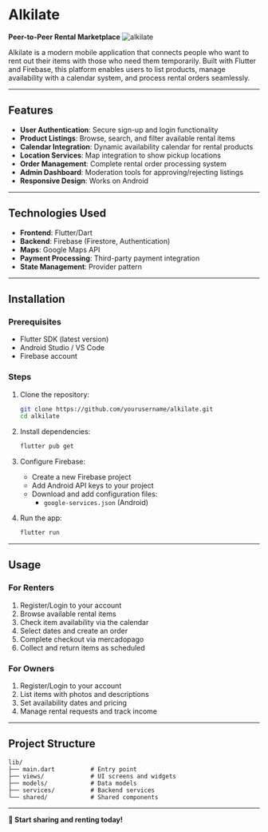 # Alkilate  
**Peer-to-Peer Rental Marketplace**
![alkilate](https://github.com/user-attachments/assets/b0ce2869-1855-4950-a4c1-ed8816ff5e17)

Alkilate is a modern mobile application that connects people who want to rent out their items with those who need them temporarily. Built with Flutter and Firebase, this platform enables users to list products, manage availability with a calendar system, and process rental orders seamlessly.

---

## Features  
- **User Authentication**: Secure sign-up and login functionality  
- **Product Listings**: Browse, search, and filter available rental items  
- **Calendar Integration**: Dynamic availability calendar for rental products  
- **Location Services**: Map integration to show pickup locations  
- **Order Management**: Complete rental order processing system  
- **Admin Dashboard**: Moderation tools for approving/rejecting listings  
- **Responsive Design**: Works on Android  

---

## Technologies Used  
- **Frontend**: Flutter/Dart  
- **Backend**: Firebase (Firestore, Authentication)  
- **Maps**: Google Maps API  
- **Payment Processing**: Third-party payment integration  
- **State Management**: Provider pattern  

---

## Installation  

### Prerequisites  
- Flutter SDK (latest version)  
- Android Studio / VS Code  
- Firebase account  

### Steps  
1. Clone the repository:  
   ```bash
   git clone https://github.com/yourusername/alkilate.git
   cd alkilate
   ```

2. Install dependencies:  
   ```bash
   flutter pub get
   ```

3. Configure Firebase:  
   - Create a new Firebase project  
   - Add Android API keys to your project  
   - Download and add configuration files:  
     - `google-services.json` (Android)  

4. Run the app:  
   ```bash
   flutter run
   ```

---

## Usage  

### For Renters  
1. Register/Login to your account  
2. Browse available rental items  
3. Check item availability via the calendar  
4. Select dates and create an order  
5. Complete checkout via mercadopago
6. Collect and return items as scheduled  

### For Owners  
1. Register/Login to your account  
2. List items with photos and descriptions  
3. Set availability dates and pricing  
4. Manage rental requests and track income  

---

## Project Structure  
```plaintext
lib/
├── main.dart          # Entry point
├── views/             # UI screens and widgets
├── models/            # Data models
├── services/          # Backend services
└── shared/            # Shared components
```

---

**🚀 Start sharing and renting today!**  
```
